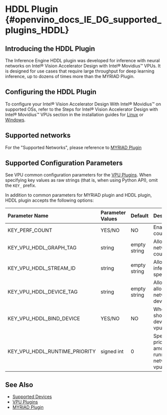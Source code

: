 # HDDL Plugin {#openvino_docs_IE_DG_supported_plugins_HDDL}

## Introducing the HDDL Plugin

The Inference Engine HDDL plugin was developed for inference with neural networks on Intel&reg; Vision Accelerator Design with Intel&reg; Movidius&trade; VPUs. It is designed for use cases that require large throughput for deep learning inference, up to dozens of times more than the MYRIAD Plugin.

## Configuring the HDDL Plugin

To configure your Intel® Vision Accelerator Design With Intel® Movidius™ on supported OSs, refer to the Steps for Intel® Vision Accelerator Design with Intel® Movidius™ VPUs section in the installation guides for [Linux](../../install_guides/installing-openvino-linux.md) or [Windows](../../install_guides/installing-openvino-windows.md).

## Supported networks

For the "Supported Networks", please reference to [MYRIAD Plugin](MYRIAD.md)

## Supported Configuration Parameters

See VPU common configuration parameters for the [VPU Plugins](VPU.md).
When specifying key values as raw strings (that is, when using Python API), omit the `KEY_` prefix.

In addition to common parameters for MYRIAD plugin and HDDL plugin, HDDL plugin accepts the following options:

| Parameter Name                        | Parameter Values | Default      | Description                                                                     |
| :---                                  | :---             | :---         | :---                                                                            |
| KEY_PERF_COUNT                        | YES/NO           | NO           | Enable performance counter option.                                               |
| KEY_VPU_HDDL_GRAPH_TAG                | string           | empty string | Allows to execute network on specified count of devices.                        |
| KEY_VPU_HDDL_STREAM_ID                | string           | empty string | Allows to execute inference on a specified device.                              |
| KEY_VPU_HDDL_DEVICE_TAG               | string           | empty string | Allows to allocate/deallocate networks on specified devices.                    |
| KEY_VPU_HDDL_BIND_DEVICE              | YES/NO           | NO           | Whether the network should bind to a device. Refer to vpu_plugin_config.hpp.    |
| KEY_VPU_HDDL_RUNTIME_PRIORITY         | signed int       | 0            | Specify the runtime priority of a device among all devices that running a same network Refer to vpu_plugin_config.hpp. |

## See Also

* [Supported Devices](Supported_Devices.md)
* [VPU Plugins](VPU.md)
* [MYRIAD Plugin](MYRIAD.md)
